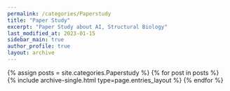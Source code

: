 ```yaml
---
permalink: /categories/Paperstudy
title: "Paper Study"
excerpt: "Paper Study about AI, Structural Biology"
last_modified_at: 2023-01-15
sidebar_main: true
author_profile: true
layout: archive
---
```


{% assign posts = site.categories.Paperstudy %}
{% for post in posts %} {% include archive-single.html type=page.entries_layout %} {% endfor %}
